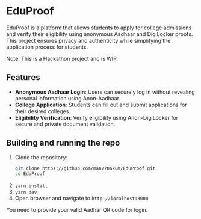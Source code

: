 # EduProof
EduProof is a platform that allows students to apply for college admissions and verify their eligibility using anonymous Aadhaar and DigiLocker proofs. This project ensures privacy and authenticity while simplifying the application process for students.

Note: This is a Hackathon project and is WIP.
## Features

- **Anonymous Aadhaar Login**: Users can securely log in without revealing personal information using Anon-Aadhaar.
- **College Application**: Students can fill out and submit applications for their desired colleges.
- **Eligibility Verification**: Verify eligibility using Anon-DigiLocker for secure and private document validation.

## Building and running the repo
1. Clone the repository:
   ```bash
   git clone https://github.com/man2706kum/EduProof.git
   cd EduProof
2. `yarn install`
3. `yarn dev`
4. Open browser and navigate to `http://localhost:3000`

You need to provide your valid Aadhar QR code for login.